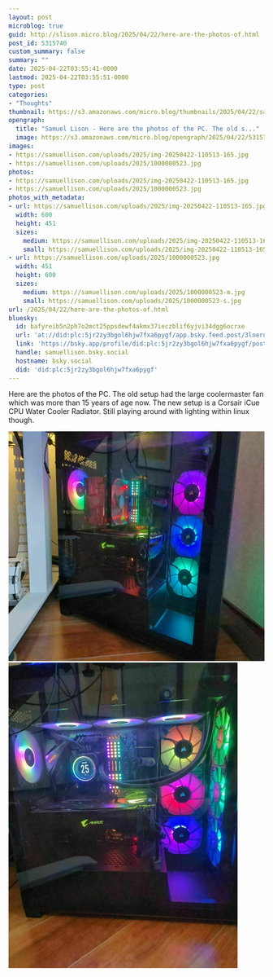 ```yaml
---
layout: post
microblog: true
guid: http://slison.micro.blog/2025/04/22/here-are-the-photos-of.html
post_id: 5315740
custom_summary: false
summary: ""
date: 2025-04-22T03:55:41-0000
lastmod: 2025-04-22T03:55:51-0000
type: post
categories:
- "Thoughts"
thumbnail: https://s3.amazonaws.com/micro.blog/thumbnails/2025/04/22/samuellison.com/a1d4e3ceccb3ef16cd5e8af34d9ca190.png
opengraph:
  title: "Samuel Lison - Here are the photos of the PC. The old s..."
  image: https://s3.amazonaws.com/micro.blog/opengraph/2025/04/22/5315740.png
images:
- https://samuellison.com/uploads/2025/img-20250422-110513-165.jpg
- https://samuellison.com/uploads/2025/1000000523.jpg
photos:
- https://samuellison.com/uploads/2025/img-20250422-110513-165.jpg
- https://samuellison.com/uploads/2025/1000000523.jpg
photos_with_metadata:
- url: https://samuellison.com/uploads/2025/img-20250422-110513-165.jpg
  width: 600
  height: 451
  sizes:
    medium: https://samuellison.com/uploads/2025/img-20250422-110513-165-m.jpg
    small: https://samuellison.com/uploads/2025/img-20250422-110513-165-s.jpg
- url: https://samuellison.com/uploads/2025/1000000523.jpg
  width: 451
  height: 600
  sizes:
    medium: https://samuellison.com/uploads/2025/1000000523-m.jpg
    small: https://samuellison.com/uploads/2025/1000000523-s.jpg
url: /2025/04/22/here-are-the-photos-of.html
bluesky:
  id: bafyreib5n2ph7o2mct25ppsdewf4akmx37ieczblif6yjvi34dgg6ocrxe
  url: 'at://did:plc:5jr2zy3bgol6hjw7fxa6pygf/app.bsky.feed.post/3lneruyyf7m2w'
  link: 'https://bsky.app/profile/did:plc:5jr2zy3bgol6hjw7fxa6pygf/post/3lneruyyf7m2w'
  handle: samuellison.bsky.social
  hostname: bsky.social
  did: 'did:plc:5jr2zy3bgol6hjw7fxa6pygf'
---
```

Here are the photos of the PC. The old setup had the large coolermaster fan which was more than 15 years of age now. 
The new setup is a Corsair iCue CPU Water Cooler Radiator. Still playing around with lighting within linux though. 

<img src="uploads/2025/img-20250422-110513-165.jpg" width="600" height="451" alt="A gaming PC with RGB lighting inside a glass-fronted case displays vibrant colors and internal components."><img src="uploads/2025/1000000523.jpg" width="451" height="600" alt="A gaming PC with colorful RGB lighting and multiple cooling fans is displayed through a transparent side panel.">
